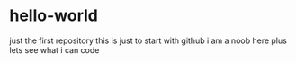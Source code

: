 # hello-world
just the first repository
this is just to start with github
i am a noob here
plus lets see what i can code
